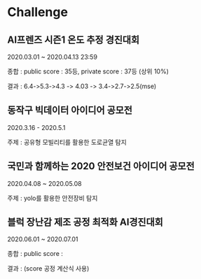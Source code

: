 # Challenge

## AI프렌즈 시즌1 온도 추정 경진대회

2020.03.01 ~ 2020.04.13 23:59

종합 :  public score : 35등, private score : 37등 (상위 10%) 

결과 : 6.4->5.3->4.3 -> 4.03 -> 3.4->2.7->2.5(mse)



## 동작구 빅데이터 아이디어 공모전

2020.3.16 - 2020.5.1

주제 : 공유형 모빌리티를 활용한 도로균열 탐지



## 국민과 함께하는 2020 안전보건 아이디어 공모전

2020.04.08 ~ 2020.05.08

주제 :  yolo를 활용한 안전장비 탐지



## 블럭 장난감 제조 공정 최적화 AI경진대회

2020.06.01 ~ 2020.07.01

종합 :  public score : 

결과 : (score 공정 계산식 사용)
